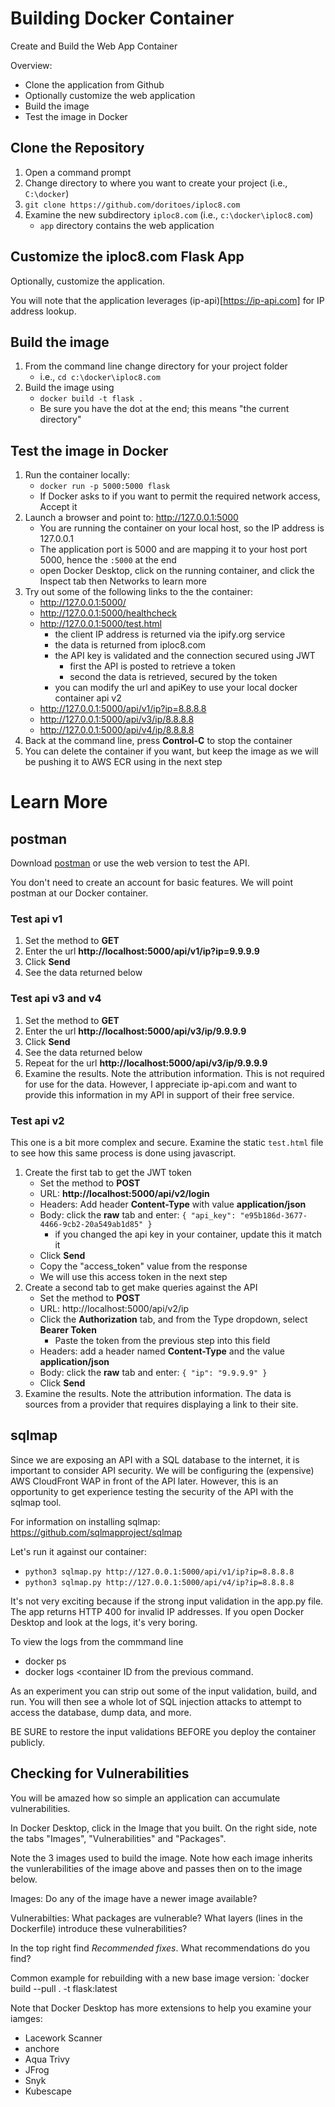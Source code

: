 # Building Docker Container
Create and Build the Web App Container

Overview:
- Clone the application from Github
- Optionally customize the web application
- Build the image
- Test the image in Docker

## Clone the Repository
1. Open a command prompt
2. Change directory to where you want to create your project (i.e., `C:\docker`)
3. `git clone https://github.com/doritoes/iploc8.com`
4. Examine the new subdirectory `iploc8.com` (i.e., `c:\docker\iploc8.com`)
    - `app` directory contains the web application

## Customize the iploc8.com Flask App
Optionally, customize the application.

You will note that the application leverages (ip-api)[https://ip-api.com] for IP address lookup.

## Build the image
1. From the command line change directory for your project folder
    - i.e., `cd c:\docker\iploc8.com`
2. Build the image using
    - `docker build -t flask .`
    - Be sure you have the dot at the end; this means "the current directory"

## Test the image in Docker
1. Run the container locally:
    - `docker run -p 5000:5000 flask`
    - If Docker asks to if you want to permit the required network access, Accept it
2. Launch a browser and point to: http://127.0.0.1:5000
    - You are running the container on your local host, so the IP address is 127.0.0.1
    - The application port is 5000 and are mapping it to your host port 5000, hence the `:5000` at the end
    - open Docker Desktop, click on the running container, and click the Inspect tab then Networks to learn more
3. Try out some of the following links to the the container:
    - http://127.0.0.1:5000/
    - http://127.0.0.1:5000/healthcheck
    - http://127.0.0.1:5000/test.html
      - the client IP address is returned via the ipify.org service
      - the data is returned from iploc8.com
      - the API key is validated and the connection secured using JWT
        - first the API is posted to retrieve a token
        - second the data is retrieved, secured by the token
      - you can modify the url and apiKey to use your local docker container api v2
    - http://127.0.0.1:5000/api/v1/ip?ip=8.8.8.8
    - http://127.0.0.1:5000/api/v3/ip/8.8.8.8
    - http://127.0.0.1:5000/api/v4/ip/8.8.8.8
3. Back at the command line, press **Control-C** to stop the container
4. You can delete the container if you want, but keep the image as we will be pushing it to AWS ECR using in the next step

# Learn More
## postman
Download [postman]([https://www.postman.com/](https://www.postman.com/downloads/)) or use the web version to test the API.

You don't need to create an account for basic features. We will point postman at our Docker container.

### Test api v1
1. Set the method to **GET**
2. Enter the url **http://localhost:5000/api/v1/ip?ip=9.9.9.9**
3. Click **Send**
4. See the data returned below

### Test api v3 and v4
1. Set the method to **GET**
2. Enter the url **http://localhost:5000/api/v3/ip/9.9.9.9**
3. Click **Send**
4. See the data returned below
5. Repeat for the url **http://localhost:5000/api/v3/ip/9.9.9.9**
6. Examine the results. Note the attribution information. This is not required for use for the data. However, I appreciate ip-api.com and want to provide this information in my API in support of their free service.

### Test api v2
This one is a bit more complex and secure. Examine the static `test.html` file to see how this same process is done using javascript.
1. Create the first tab to get the JWT token
    - Set the method to **POST**
    - URL: **http://localhost:5000/api/v2/login**
    - Headers: Add header **Content-Type** with value **application/json**
    - Body: click the **raw** tab and enter: `{ "api_key": "e95b186d-3677-4466-9cb2-20a549ab1d85" }`
      - if you changed the api key in your container, update this it match it
    - Click **Send**
    - Copy the "access_token" value from the response
    - We will use this access token in the next step
2. Create a second tab to get make queries against the API
    - Set the method to **POST**
    - URL: http://localhost:5000/api/v2/ip
    - Click the **Authorization** tab, and from the Type dropdown, select **Bearer Token**
      - Paste the token from the previous step into this field
    - Headers: add a header named **Content-Type** and the value **application/json**
    - Body:  click the **raw** tab and enter: `{ "ip": "9.9.9.9" }`
    - Click **Send**
3. Examine the results. Note the attribution information. The data is sources from a provider that requires displaying a link to their site.


## sqlmap
Since we are exposing an API with a SQL database to the internet, it is important to consider API security. We will be configuring the (expensive) AWS CloudFront WAP in front of the API later. However, this is an opportunity to get experience testing the security of the API with the sqlmap tool.

For information on installing sqlmap: https://github.com/sqlmapproject/sqlmap

Let's run it against our container:
- `python3 sqlmap.py http://127.0.0.1:5000/api/v1/ip?ip=8.8.8.8`
- `python3 sqlmap.py http://127.0.0.1:5000/api/v4/ip?ip=8.8.8.8`

It's not very exciting because if the strong input validation in the app.py file. The app returns HTTP 400 for invalid IP addresses. If you open Docker Desktop and look at the logs, it's very boring.

To view the logs from the commmand line
- docker ps
- docker logs <container ID from the previous command.

As an experiment you can strip out some of the input validation, build, and run. You will then see a whole lot of SQL injection attacks to attempt to access the database, dump data, and more.

BE SURE to restore the input validations BEFORE you deploy the container publicly.

## Checking for Vulnerabilities
You will be amazed how so simple an application can accumulate vulnerabilities.

In Docker Desktop, click in the Image that you built. On the right side, note the tabs "Images", "Vulnerabilities" and "Packages".

Note the 3 images used to build the image. Note how each image inherits the vunlerabilities of the image above and passes then on to the image below.

Images: Do any of the image have a newer image available?

Vulnerabilties: What packages are vulnerable? What layers (lines in the Dockerfile) introduce these vulnerabilities?

In the top right find *Recommended fixes*. What recommendations do you find?

Common example for rebuilding with a new base image version:
`docker build --pull . -t flask:latest

Note that Docker Desktop has more extensions to help you examine your iamges:
- Lacework Scanner
- anchore
- Aqua Trivy
- JFrog
- Snyk
- Kubescape




